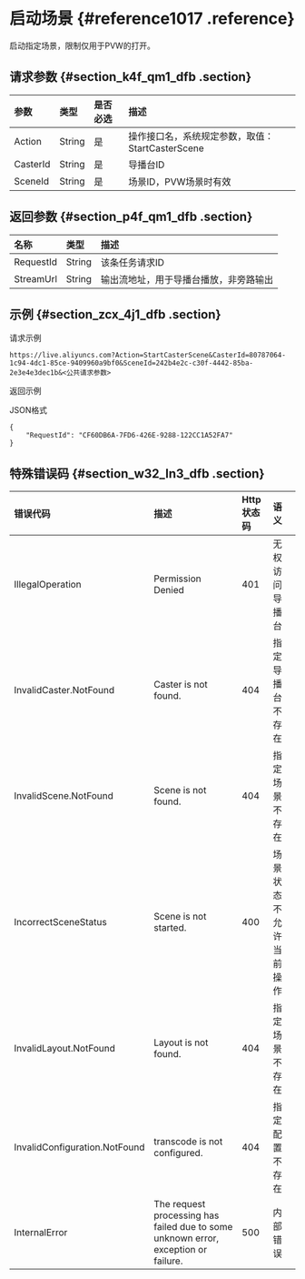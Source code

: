 # 启动场景 {#reference1017 .reference}

启动指定场景，限制仅用于PVW的打开。

## 请求参数 {#section_k4f_qm1_dfb .section}

|参数|类型|是否必选|描述|
|:-|:-|:---|:-|
|Action|String|是|操作接口名，系统规定参数，取值：StartCasterScene|
|CasterId|String|是|导播台ID|
|SceneId|String|是|场景ID，PVW场景时有效|

## 返回参数 {#section_p4f_qm1_dfb .section}

|名称|类型|描述|
|:-|:-|:-|
|RequestId|String|该条任务请求ID|
|StreamUrl|String|输出流地址，用于导播台播放，非旁路输出|

## 示例 {#section_zcx_4j1_dfb .section}

请求示例

```
https://live.aliyuncs.com?Action=StartCasterScene&CasterId=80787064-1c94-4dc1-85ce-9409960a9bf0&SceneId=242b4e2c-c30f-4442-85ba-2e3e4e3dec1b&<公共请求参数> 
```

返回示例

JSON格式

```
{
    "RequestId": "CF60DB6A-7FD6-426E-9288-122CC1A52FA7"
}
```

## 特殊错误码 {#section_w32_ln3_dfb .section}

|错误代码|描述|Http 状态码|语义|
|:---|:-|:-------|:-|
|IllegalOperation|Permission Denied|401|无权访问导播台|
|InvalidCaster.NotFound|Caster is not found.|404|指定导播台不存在|
|InvalidScene.NotFound|Scene is not found.|404|指定场景不存在|
|IncorrectSceneStatus|Scene is not started.|400|场景状态不允许当前操作|
|InvalidLayout.NotFound|Layout is not found.|404|指定场景不存在|
|InvalidConfiguration.NotFound|transcode is not configured.|404|指定配置不存在|
|InternalError|The request processing has failed due to some unknown error, exception or failure.|500|内部错误|

